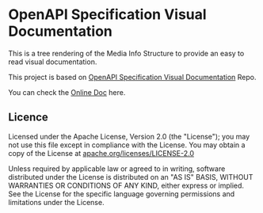 # OpenAPI Specification Visual Documentation
This is a tree rendering of the Media Info Structure to provide an easy to read visual documentation.<br>

This project is based on [OpenAPI Specification Visual Documentation](https://github.com/arno-di-loreto/openapi-specification-visual-documentation) Repo.

You can check the [Online Doc](https://longlongh4.github.io/MediaInfoDoc/) here.

## Licence
Licensed under the Apache License, Version 2.0 (the "License");
you may not use this file except in compliance with the License.
You may obtain a copy of the License at [apache.org/licenses/LICENSE-2.0](http://www.apache.org/licenses/LICENSE-2.0)

Unless required by applicable law or agreed to in writing, software
distributed under the License is distributed on an "AS IS" BASIS,
WITHOUT WARRANTIES OR CONDITIONS OF ANY KIND, either express or implied.
See the License for the specific language governing permissions and
limitations under the License.
